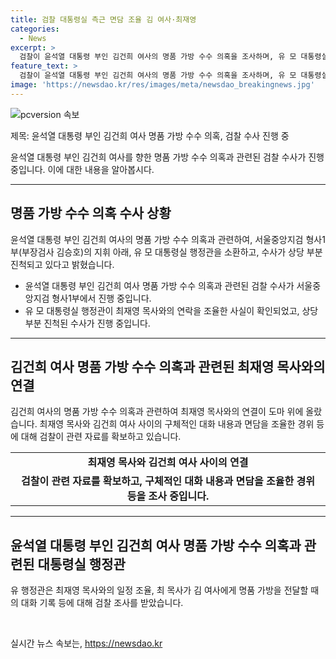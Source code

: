 ```yaml
---
title: 검찰 대통령실 측근 면담 조율 김 여사·최재영
categories:
  - News
excerpt: >
  검찰이 윤석열 대통령 부인 김건희 여사의 명품 가방 수수 의혹을 조사하며, 유 모 대통령실 행정관과 최재영 목사의 연락 및 일정 조율을 확인했다. 유 행정관은 김 여사를 도와온 측근으로, 최 목사와의 일정을 조율했으며, 김 여사에게 명품 향수·화장품을 전달한 사실도 드러났다. 검찰은 김 여사 조사 방향을 검토 중이며, 이에 관련하여 도이치모터스 주가조작 의혹도 함께 조사할 것으로 전망된다.
feature_text: >
  검찰이 윤석열 대통령 부인 김건희 여사의 명품 가방 수수 의혹을 조사하며, 유 모 대통령실 행정관과 최재영 목사의 연락 및 일정 조율을 확인했다. 유 행정관은 김 여사를 도와온 측근으로, 최 목사와의 일정을 조율했으며, 김 여사에게 명품 향수·화장품을 전달한 사실도 드러났다. 검찰은 김 여사 조사 방향을 검토 중이며, 이에 관련하여 도이치모터스 주가조작 의혹도 함께 조사할 것으로 전망된다.
image: 'https://newsdao.kr/res/images/meta/newsdao_breakingnews.jpg'
---
```


<p><img src="https://newsdao.kr/res/images/meta/newsdao_breakingnews.jpg" alt="pcversion 속보" /></p>

<p>제목: 윤석열 대통령 부인 김건희 여사 명품 가방 수수 의혹, 검찰 수사 진행 중</p>

<p>윤석열 대통령 부인 김건희 여사를 향한 명품 가방 수수 의혹과 관련된 검찰 수사가 진행 중입니다. 이에 대한 내용을 알아봅시다.</p>

<hr />

<h2 data-ke-size="size26">명품 가방 수수 의혹 수사 상황</h2>

<p>윤석열 대통령 부인 김건희 여사의 명품 가방 수수 의혹과 관련하여, 서울중앙지검 형사1부(부장검사 김승호)의 지휘 아래, 유 모 대통령실 행정관을 소환하고, 수사가 상당 부분 진척되고 있다고 밝혔습니다.</p>

<ul>
  <li>윤석열 대통령 부인 김건희 여사 명품 가방 수수 의혹과 관련된 검찰 수사가 서울중앙지검 형사1부에서 진행 중입니다.</li>
  <li>유 모 대통령실 행정관이 최재영 목사와의 연락을 조율한 사실이 확인되었고, 상당 부분 진척된 수사가 진행 중입니다.</li>
</ul>

<hr />

<h2 data-ke-size="size26">김건희 여사 명품 가방 수수 의혹과 관련된 최재영 목사와의 연결</h2>

<p>김건희 여사의 명품 가방 수수 의혹과 관련하여 최재영 목사와의 연결이 도마 위에 올랐습니다. 최재영 목사와 김건희 여사 사이의 구체적인 대화 내용과 면담을 조율한 경위 등에 대해 검찰이 관련 자료를 확보하고 있습니다.</p>

<table>
  <tr>
    <td style="text-align: center; height: 17px;"><b>최재영 목사와 김건희 여사 사이의 연결</b></td>
  </tr>
  <tr>
    <td style="text-align: center; height: 17px;"><b>검찰이 관련 자료를 확보하고, 구체적인 대화 내용과 면담을 조율한 경위 등을 조사 중입니다.</b></td>
  </tr>
</table>

<hr />

<h2 data-ke-size="size26">윤석열 대통령 부인 김건희 여사 명품 가방 수수 의혹과 관련된 대통령실 행정관</h2>

<p>유 행정관은 최재영 목사와의 일정 조율, 최 목사가 김 여사에게 명품 가방을 전달할 때의 대화 기록 등에 대해 검찰 조사를 받았습니다.</p>

<p data-ke-size="size16">&nbsp;</p>
실시간 뉴스 속보는, <a href="https://newsdao.kr" rel="dofollow">https://newsdao.kr</a>


